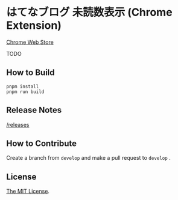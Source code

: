 # はてなブログ 未読数表示 (Chrome Extension)

[Chrome Web Store](TODO)

TODO

## How to Build

```
pnpm install
pnpm run build
```

## Release Notes

[/releases](https://github.com/Cside/chrome-hatena-blog-unread-count/releases)

## How to Contribute

Create a branch from `develop` and make a pull request to `develop` .

## License

[The MIT License](/LICENSE).
